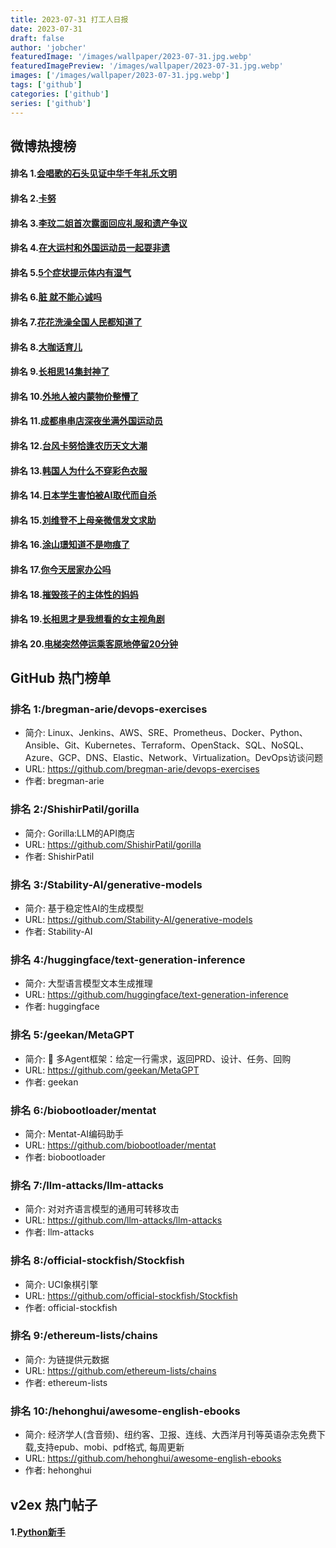 ```yaml
---
title: 2023-07-31 打工人日报
date: 2023-07-31
draft: false
author: 'jobcher'
featuredImage: '/images/wallpaper/2023-07-31.jpg.webp'
featuredImagePreview: '/images/wallpaper/2023-07-31.jpg.webp'
images: ['/images/wallpaper/2023-07-31.jpg.webp']
tags: ['github']
categories: ['github']
series: ['github']
---
```


## 微博热搜榜

#### 排名 1.[会唱歌的石头见证中华千年礼乐文明](https://s.weibo.com/weibo?q=会唱歌的石头见证中华千年礼乐文明)
#### 排名 2.[卡努](https://s.weibo.com/weibo?q=卡努)
#### 排名 3.[李玟二姐首次露面回应礼服和遗产争议](https://s.weibo.com/weibo?q=李玟二姐首次露面回应礼服和遗产争议)
#### 排名 4.[在大运村和外国运动员一起耍非遗](https://s.weibo.com/weibo?q=在大运村和外国运动员一起耍非遗)
#### 排名 5.[5个症状提示体内有湿气](https://s.weibo.com/weibo?q=5个症状提示体内有湿气)
#### 排名 6.[脏 就不能心诚吗](https://s.weibo.com/weibo?q=脏就不能心诚吗)
#### 排名 7.[花花洗澡全国人民都知道了](https://s.weibo.com/weibo?q=花花洗澡全国人民都知道了)
#### 排名 8.[大咖话育儿](https://s.weibo.com/weibo?q=大咖话育儿)
#### 排名 9.[长相思14集封神了](https://s.weibo.com/weibo?q=长相思14集封神了)
#### 排名 10.[外地人被内蒙物价整懵了](https://s.weibo.com/weibo?q=外地人被内蒙物价整懵了)
#### 排名 11.[成都串串店深夜坐满外国运动员](https://s.weibo.com/weibo?q=成都串串店深夜坐满外国运动员)
#### 排名 12.[台风卡努恰逢农历天文大潮](https://s.weibo.com/weibo?q=台风卡努恰逢农历天文大潮)
#### 排名 13.[韩国人为什么不穿彩色衣服](https://s.weibo.com/weibo?q=韩国人为什么不穿彩色衣服)
#### 排名 14.[日本学生害怕被AI取代而自杀](https://s.weibo.com/weibo?q=日本学生害怕被AI取代而自杀)
#### 排名 15.[刘维登不上母亲微信发文求助](https://s.weibo.com/weibo?q=刘维登不上母亲微信发文求助)
#### 排名 16.[涂山璟知道不是吻痕了](https://s.weibo.com/weibo?q=涂山璟知道不是吻痕了)
#### 排名 17.[你今天居家办公吗](https://s.weibo.com/weibo?q=你今天居家办公吗)
#### 排名 18.[摧毁孩子的主体性的妈妈](https://s.weibo.com/weibo?q=摧毁孩子的主体性的妈妈)
#### 排名 19.[长相思才是我想看的女主视角剧](https://s.weibo.com/weibo?q=长相思才是我想看的女主视角剧)
#### 排名 20.[电梯突然停运乘客原地停留20分钟](https://s.weibo.com/weibo?q=电梯突然停运乘客原地停留20分钟)
## GitHub 热门榜单

### 排名 1:/bregman-arie/devops-exercises
- 简介: Linux、Jenkins、AWS、SRE、Prometheus、Docker、Python、Ansible、Git、Kubernetes、Terraform、OpenStack、SQL、NoSQL、Azure、GCP、DNS、Elastic、Network、Virtualization。DevOps访谈问题
- URL: https://github.com/bregman-arie/devops-exercises
- 作者: bregman-arie 

### 排名 2:/ShishirPatil/gorilla
- 简介: Gorilla:LLM的API商店
- URL: https://github.com/ShishirPatil/gorilla
- 作者: ShishirPatil 

### 排名 3:/Stability-AI/generative-models
- 简介: 基于稳定性AI的生成模型
- URL: https://github.com/Stability-AI/generative-models
- 作者: Stability-AI 

### 排名 4:/huggingface/text-generation-inference
- 简介: 大型语言模型文本生成推理
- URL: https://github.com/huggingface/text-generation-inference
- 作者: huggingface 

### 排名 5:/geekan/MetaGPT
- 简介: 🌟 多Agent框架：给定一行需求，返回PRD、设计、任务、回购
- URL: https://github.com/geekan/MetaGPT
- 作者: geekan 

### 排名 6:/biobootloader/mentat
- 简介: Mentat-AI编码助手
- URL: https://github.com/biobootloader/mentat
- 作者: biobootloader 

### 排名 7:/llm-attacks/llm-attacks
- 简介: 对对齐语言模型的通用可转移攻击
- URL: https://github.com/llm-attacks/llm-attacks
- 作者: llm-attacks 

### 排名 8:/official-stockfish/Stockfish
- 简介: UCI象棋引擎
- URL: https://github.com/official-stockfish/Stockfish
- 作者: official-stockfish 

### 排名 9:/ethereum-lists/chains
- 简介: 为链提供元数据
- URL: https://github.com/ethereum-lists/chains
- 作者: ethereum-lists 

### 排名 10:/hehonghui/awesome-english-ebooks
- 简介: 经济学人(含音频)、纽约客、卫报、连线、大西洋月刊等英语杂志免费下载,支持epub、mobi、pdf格式, 每周更新
- URL: https://github.com/hehonghui/awesome-english-ebooks
- 作者: hehonghui 

## v2ex 热门帖子

#### 1.[Python新手](https://www.v2ex.com/t/961077#reply6)
